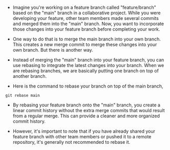 * Imagine you're working on a feature branch called "feature/branch" based on the "main" branch in a collaborative project. While you were developing your feature, other team members made several commits and merged them into the "main" branch. Now, you want to incorporate those changes into your feature branch before completing your work.

* One way to do that is to merge the main branch into your own branch. This creates a new merge commit to merge these changes into your own branch. But there is another way.

* Instead of merging the "main" branch into your feature branch, you can use rebasing to integrate the latest changes into your branch. When we are rebasing branches, we are  basically putting one branch on top of another branch. 

* Here is the command to rebase your branch on top of the main branch,

```
git rebase main
```

* By rebasing your feature branch onto the "main" branch, you create a linear commit history without the extra merge commits that would result from a regular merge. This can provide a cleaner and more organized commit history.

* However, it's important to note that if you have already shared your feature branch with other team members or pushed it to a remote repository, it's generally not recommended to rebase it.
